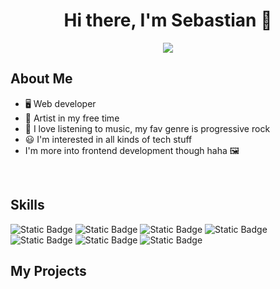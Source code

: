 <h1 align="center">Hi there, I'm Sebastian 👋</h1>

<p align="center">
  <img src="https://github.com/acevedoseba97/acevedoseba97/assets/117867239/733b9f17-e529-48af-bcc1-7ca008105236" />
</p>

## About Me

- 🖥️ Web developer
- 🎨 Artist in my free time
- 🎵 I love listening to music, my fav genre is progressive rock
- 😃 I'm interested in all kinds of tech stuff
- I'm more into frontend development though haha 🖼️
<br>

## Skills

![Static Badge](https://img.shields.io/badge/HTML5-%23000?style=for-the-badge&logo=html5&logoColor=%23fff&labelColor=%23E34F26)
![Static Badge](https://img.shields.io/badge/CSS3-%23000?style=for-the-badge&logo=css3&logoColor=%23fff&labelColor=%231572B6)
![Static Badge](https://img.shields.io/badge/JavaScript-%23000?style=for-the-badge&logo=javascript&logoColor=%23fff&labelColor=%23F7DF1E)
![Static Badge](https://img.shields.io/badge/Git-%23000?style=for-the-badge&logo=git&logoColor=%23fff&labelColor=%23F05032)
![Static Badge](https://img.shields.io/badge/GitHub-%23000?style=for-the-badge&logo=github&logoColor=%23fff&labelColor=%23181717)
![Static Badge](https://img.shields.io/badge/React-%23000?style=for-the-badge&logo=react&logoColor=%23fff&labelColor=%2361DAFB)
![Static Badge](https://img.shields.io/badge/PHP-%23000?style=for-the-badge&logo=php&logoColor=%23fff&labelColor=%23777BB4)

## My Projects
